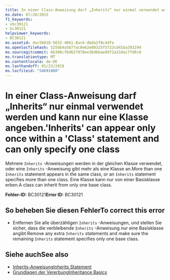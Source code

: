```yaml
---
title: In einer Class-Anweisung darf „Inherits“ nur einmal verwendet werden und kann nur eine Klasse angeben.
ms.date: 07/20/2015
f1_keywords:
- vbc30121
- bc30121
helpviewer_keywords:
- BC30121
ms.assetid: 4ac5b018-5632-4661-8ac6-dbda2f8c4dfe
ms.openlocfilehash: 525bb4a5877ac8e62e88325f5723cd41ba393294
ms.sourcegitcommit: 6b308cf6d627d78ee36dbbae8972a310ac7fd6c8
ms.translationtype: MT
ms.contentlocale: de-DE
ms.lasthandoff: 01/23/2019
ms.locfileid: "54691800"
---
```

# <a name="inherits-can-appear-only-once-within-a-class-statement-and-can-only-specify-one-class"></a><span data-ttu-id="d702a-102">In einer Class-Anweisung darf „Inherits“ nur einmal verwendet werden und kann nur eine Klasse angeben.</span><span class="sxs-lookup"><span data-stu-id="d702a-102">'Inherits' can appear only once within a 'Class' statement and can only specify one class</span></span>
<span data-ttu-id="d702a-103">Mehrere `Inherits` -Anweisungen werden in der gleichen Klasse verwendet, oder eine `Inherits` -Anweisung gibt mehr als eine Klasse an.</span><span class="sxs-lookup"><span data-stu-id="d702a-103">More than one `Inherits` statement appears in the same class, or an `Inherits` statement specifies more than one class.</span></span> <span data-ttu-id="d702a-104">Eine Klasse kann nur von einer Basisklasse erben.</span><span class="sxs-lookup"><span data-stu-id="d702a-104">A class can inherit from only one base class.</span></span>  
  
 <span data-ttu-id="d702a-105">**Fehler-ID:** BC30121</span><span class="sxs-lookup"><span data-stu-id="d702a-105">**Error ID:** BC30121</span></span>  
  
## <a name="to-correct-this-error"></a><span data-ttu-id="d702a-106">So beheben Sie diesen Fehler</span><span class="sxs-lookup"><span data-stu-id="d702a-106">To correct this error</span></span>  
  
-   <span data-ttu-id="d702a-107">Entfernen Sie alle überzähligen `Inherits` -Anweisungen, und stellen Sie sicher, dass die verbleibende `Inherits` -Anweisung nur eine Basisklasse angibt.</span><span class="sxs-lookup"><span data-stu-id="d702a-107">Remove any extra `Inherits` statements and make sure the remaining `Inherits` statement specifies only one base class.</span></span>  
  
## <a name="see-also"></a><span data-ttu-id="d702a-108">Siehe auch</span><span class="sxs-lookup"><span data-stu-id="d702a-108">See also</span></span>
- [<span data-ttu-id="d702a-109">Inherits-Anweisung</span><span class="sxs-lookup"><span data-stu-id="d702a-109">Inherits Statement</span></span>](../../visual-basic/language-reference/statements/inherits-statement.md)
- [<span data-ttu-id="d702a-110">Grundlagen der Vererbung</span><span class="sxs-lookup"><span data-stu-id="d702a-110">Inheritance Basics</span></span>](../../visual-basic/programming-guide/language-features/objects-and-classes/inheritance-basics.md)

